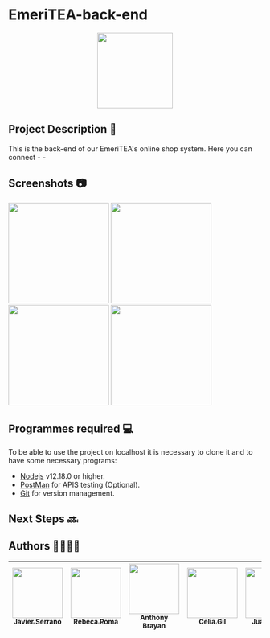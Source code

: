 # EmeriTEA-back-end

<p align="center"><img src="https://res.cloudinary.com/dgsqxkvfz/image/upload/v1699348285/toseozbbon8ni9jq03ys.png" width="150" heigth="50" justify-content="center"></p>

## Project Description 🚀
This is the back-end of our EmeriTEA's online shop system. Here you can connect - - 

## Screenshots 📷
<img src="https://res.cloudinary.com/dgsqxkvfz/image/upload/v1699523614/post_2_1_fcgbh9.png" width="200" heigth="50">
<img src="https://res.cloudinary.com/dgsqxkvfz/image/upload/v1699523734/post_2_mwkcgp.png" width="200" heigth="50">
<img src="https://res.cloudinary.com/dgsqxkvfz/image/upload/v1699604234/Test_inser_admi_1_dadlpm.png" width="200" heigth="50">
<img src="https://res.cloudinary.com/dgsqxkvfz/image/upload/v1699604259/test_inser_admi_2_cayamn.png" width="200" heigth="50">








## Programmes required 💻
To be able to use the project on localhost it is necessary to clone it and to have some necessary programs:

- [Nodejs](https://nodejs.org/es/download/) v12.18.0 or higher.
- [PostMan](https://www.postman.com/downloads/) for APIS testing (Optional).
- [Git](https://git-scm.com/downloads) for version management.











## Next Steps 🔜

## Authors 👨‍💻👩‍💻

| [<img src="https://avatars.githubusercontent.com/u/132766257?v=4" width=100><br><sub>Javier Serrano</sub>](https://github.com/JaviSeC) | [<img src="https://avatars.githubusercontent.com/u/132651136?v=4" width=100><br><sub>Rebeca Poma</sub>](https://github.com/rebecapoma6) | [<img src="https://avatars.githubusercontent.com/u/119860615?s=400&u=26aa08049bc181d41a8eca0c67183531140bee8a&v=4" width=100><br><sub>Anthony Brayan</sub>](https://github.com/AnthonyBrayan)| [<img src="https://avatars.githubusercontent.com/u/132609974?v=4" width=100><br><sub>Celia Gil</sub>](https://github.com/CeliaGilPrieto) | [<img src="https://avatars.githubusercontent.com/u/132656487?v=4" width=100><br><sub>Juan Lumbi</sub>](https://github.com/juanlumbi) | [<img src="https://avatars.githubusercontent.com/u/132567624?v=4" width=100><br><sub>Francisco Manuel</sub>](https://github.com/franciscomanuelnietogarcia) | [<img src="https://avatars.githubusercontent.com/u/132655532?v=4" width=100><br><sub>Raúl Muñoz</sub>](https://github.com/raulmunozrayo) 
| :---: | :---: | :---: | :---: | :---: | :---: | :---: |

